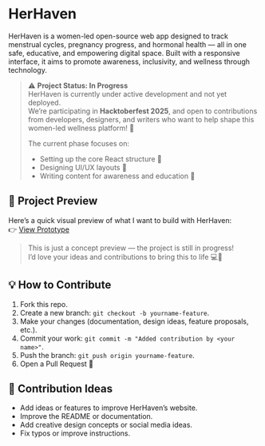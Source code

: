 # HerHaven 

HerHaven is a women-led open-source web app designed to track menstrual cycles, pregnancy progress, and hormonal health — all in one safe, educative, and empowering digital space. Built with a responsive interface, it aims to promote awareness, inclusivity, and wellness through technology.

> ⚠️ **Project Status: In Progress**  
> HerHaven is currently under active development and not yet deployed.  
> We’re participating in **Hacktoberfest 2025**, and open to contributions from developers, designers, and writers who want to help shape this women-led wellness platform! 💜  
> 
> The current phase focuses on:
> - Setting up the core React structure 🧩  
> - Designing UI/UX layouts 🎨  
> - Writing content for awareness and education 🩷  

## 🌼 Project Preview  
Here’s a quick visual preview of what I want to build with HerHaven:  
👉 [View Prototype](https://preview--herhaven-womenapp.lovable.app/)  

> This is just a concept preview — the project is still in progress!  
> I’d love your ideas and contributions to bring this to life 💻💫

## 💡 How to Contribute
1. Fork this repo.
2. Create a new branch: `git checkout -b yourname-feature`.
3. Make your changes (documentation, design ideas, feature proposals, etc.).
4. Commit your work: `git commit -m "Added contribution by <your name>"`.
5. Push the branch: `git push origin yourname-feature`.
6. Open a Pull Request 🚀

## 🎯 Contribution Ideas
- Add ideas or features to improve HerHaven’s website.
- Improve the README or documentation.
- Add creative design concepts or social media ideas.
- Fix typos or improve instructions.


